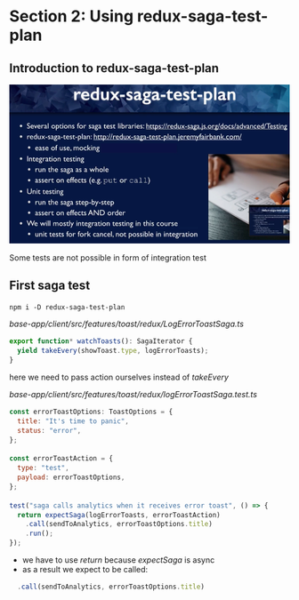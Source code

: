 # Section 2: Using redux-saga-test-plan

## Introduction to redux-saga-test-plan

![img.png](images-notes/rstp-1.png)

Some tests are not possible in form of integration test

## First saga test

`npm i -D redux-saga-test-plan`  

_base-app/client/src/features/toast/redux/LogErrorToastSaga.ts_
```js
export function* watchToasts(): SagaIterator {
  yield takeEvery(showToast.type, logErrorToasts);
}
```

here we need to pass action ourselves instead of _takeEvery_  

_base-app/client/src/features/toast/redux/logErrorToastSaga.test.ts_
```js
const errorToastOptions: ToastOptions = {
  title: "It's time to panic",
  status: "error",
};

const errorToastAction = {
  type: "test",
  payload: errorToastOptions,
};

test("saga calls analytics when it receives error toast", () => {
  return expectSaga(logErrorToasts, errorToastAction)
    .call(sendToAnalytics, errorToastOptions.title)
    .run();
});
```

- we have to use _return_ because _expectSaga_ is async
- as a result we expect to be called:
```js
  .call(sendToAnalytics, errorToastOptions.title)
```


